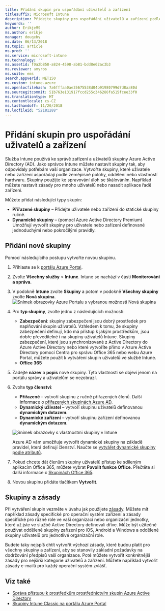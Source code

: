 ```yaml
---
title: Přidání skupin pro uspořádání uživatelů a zařízení
titlesuffix: Microsoft Intune
description: Přidejte skupiny pro uspořádání uživatelů a zařízení podle zeměpisné oblasti, oddělení a hardwarových zvláštností.
keywords: ''
author: ErikjeMS
ms.author: erikje
manager: dougeby
ms.date: 06/13/2018
ms.topic: article
ms.prod: ''
ms.service: microsoft-intune
ms.technology: ''
ms.assetid: f0a2b858-a824-4598-ab81-bdd8e62ac3b3
ms.reviewer: amyros
ms.suite: ems
search.appverid: MET150
ms.custom: intune-azure
ms.openlocfilehash: 7a6fffaa0ae35675538d04b91980799d7d8aa80d
ms.sourcegitcommit: 51b763e131917fccd255c346286fa515fcee33f0
ms.translationtype: MT
ms.contentlocale: cs-CZ
ms.lasthandoff: 11/20/2018
ms.locfileid: "52181288"
---
```

# <a name="add-groups-to-organize-users-and-devices"></a>Přidání skupin pro uspořádání uživatelů a zařízení
Služba Intune používá ke správě zařízení a uživatelů skupiny Azure Active Directory (AD). Jako správce Intune můžete nastavit skupiny tak, aby odpovídaly potřebám vaší organizace. Vytvořte skupiny, které uživatele nebo zařízení uspořádají podle zeměpisné polohy, oddělení nebo vlastností hardwaru. Skupiny použijte ke spravování úloh se škálováním. Například můžete nastavit zásady pro mnoho uživatelů nebo nasadit aplikace řadě zařízení.

Můžete přidat následující typy skupin:
- **Přiřazené skupiny** – Přidejte uživatele nebo zařízení do statické skupiny ručně.
- **Dynamické skupiny** – (pomocí Azure Active Directory Premium) Umožňují vytvořit skupiny pro uživatele nebo zařízení definované jednoduchými nebo pokročilými pravidly.

## <a name="add-a-new-group"></a>Přidání nové skupiny

Pomocí následujícího postupu vytvořte novou skupinu.
1. Přihlaste se k [portálu Azure Portal](https://portal.azure.com).
2. Zvolte **Všechny služby** > **Intune**. Intune se nachází v části **Monitorování a správa**.
3. V podokně **Intune** zvolte **Skupiny** a potom v podokně **Všechny skupiny** zvolte **Nová skupina**.
   ![Snímek obrazovky Azure Portalu s vybranou možností Nová skupina](./media/groups-add-new.png)
4. Pro **typ skupiny**, zvolte jednu z následujících možností:
    - **Zabezpečení**: skupiny zabezpečení jsou dobrý prostředek pro naplňování skupin uživatelů. Vzhledem k tomu, že skupiny zabezpečení definují, kdo má přístup k jakým prostředkům, jsou dobře převeditelné i na skupiny uživatelů Intune. Skupiny zabezpečení, které jsou synchronizované z Active Directory do Azure Active Directory nebo které vytvoříte přímo v Azure Active Directory pomocí Centra pro správu Office 365 nebo webu Azure Portal, můžete použít k vytváření skupin uživatelů ve službě Intune.
    - **Office 365**

5. Zadejte **název** a **popis** nové skupiny. Tyto vlastnosti se objeví jenom na portálu správy a uživatelům se nezobrazí.

6. Zvolte **typ členství**:
   - **Přiřazené** – vytvoří skupinu z ručně přiřazených členů. Další informace o [přiřazených skupinách Azure AD](https://docs.microsoft.com/azure/active-directory/active-directory-groups-create-azure-portal).
   - **Dynamický uživatel** – vytvoří skupinu uživatelů definovanou **dynamickým dotazem**.
   - **Dynamické zařízení** – vytvoří skupinu zařízení definovanou **dynamickým dotazem**.

   ![Snímek obrazovky s vlastnostmi skupiny v Intune](./media/groups-add-properties.png)

   Azure AD vám umožňuje vytvořit dynamické skupiny na základě pravidel, která definují členství. Naučte se [vytvářet dynamické skupiny podle atributů](https://docs.microsoft.com/azure/active-directory/active-directory-groups-dynamic-membership-azure-portal).

7. Pokud chcete dát členům skupiny uživatelů přístup ke sdíleným aplikacím Office 365, můžete vybrat **Povolit funkce Office**. Přečtěte si další informace o [Skupinách Office 365](https://support.office.com/article/Learn-about-Office-365-groups-b565caa1-5c40-40ef-9915-60fdb2d97fa2).
8. Novou skupinu přidáte tlačítkem **Vytvořit**.

## <a name="groups-and-policies"></a>Skupiny a zásady

Při vytváření skupin vezměte v úvahu jak použijete [zásady](device-compliance-get-started.md). Můžete mít například zásady specifické pro operační systém zařízení a zásady specifické pro různé role ve vaší organizaci nebo organizační jednotky, které už jste ve službě Active Directory definovali dříve. Může být užitečné používat oddělené skupiny zařízení pro iOS, Android a Windows a oddělené skupiny uživatelů pro jednotlivé organizační role.

Budete taky nejspíš chtít vytvořit výchozí zásady, které budou platit pro všechny skupiny a zařízení, aby se stanovily základní požadavky na dodržování předpisů vaší organizace. Poté můžete vytvořit konkrétnější zásady pro nejširší kategorie uživatelů a zařízení. Můžete například vytvořit zásady e-mailů pro každý operační systém zvlášť.



## <a name="see-also"></a>Viz také
- [Správa přístupu k prostředkům prostřednictvím skupin Azure Active Directory](https://docs.microsoft.com/azure/active-directory/active-directory-manage-groups)
- [Skupiny Intune Classic na portálu Azure Portal](groups-get-started.md)
